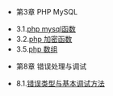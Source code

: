* 第3章 PHP MySQL
 - 3.1.[php mysql函数](3.1.md)
 - 3.2.[php 加密函数](3.2.md)
 - 3.5.[php 数组](3.5数组)
* 第8章 错误处理与调试
 - 8.1.[错误类型与基本调试方法](8.1.md)

